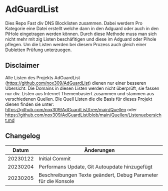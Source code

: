 
# AdGuardList

Dies Repo Fast div DNS Blocklisten zusammen. Dabei werdern Pro Kategorie eine Datei erstellt welche dann in den Adguard oder auch in den PiHole eingetragen werden können. Durch diese Methode muss man sich nicht mehr mit zig Listen beschäfitigen und diese im Adguard oder Pihole pflegen. 
Um die Listen werden bei diesem Prozess auch gleich einer Dubletten Prüfung unterzuogen.
## Disclaimer
Alle Listen des Projekts AdGuardList (https://github.com/nox309/AdGuardList) dienen nur einer besseren Übersicht.
Die Domains in diesen Listen werden nicht überprüft, sie fassen nur div. Listen aus Internet Themenbasiert zusammen 
und stammen aus verschiedenen Quellen. Die Quell Listen die die Basis für dieses Projekt dienen finden sie unter: 
https://github.com/nox309/AdGuardList/tree/main/Quellen
oder 
https://github.com/nox309/AdGuardList/blob/main/Quellen/Listenuebersicht.md
## Changelog
| Datum | Änderungen |
|--|--|
| 20230122 | Initial Commit |
| 20230204 | Performans Update, Git Autoupdate hinzugefügt |
| 20230205 | Beschreibungen Texte geändert, Debug Parameter für die Konsole |